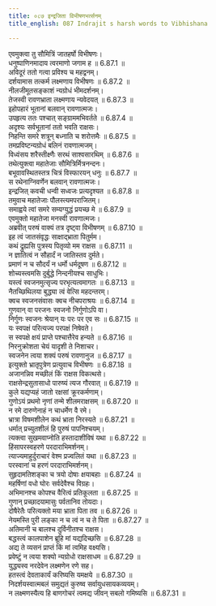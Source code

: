```yaml
---
title: ०८७ इन्द्रजिता विभीषणभर्त्सनम्
title_english: 087 Indrajit s harsh words to Vibhishana

---
```

<div class="audioEmbed"  caption="श्रीराम-हरिसीताराममूर्ति-घनपाठिभ्यां वचनम्" src="https://archive.org/download/Ramayana-recitation-Sriram-harisItArAmamUrti-Ghanapaati-v2/Kanda_6/Kanda_6_YK-087-Indrajit_s_harsh_words_to_Vibhishana_0.mp3"></div>

एवमुक्त्वा तु सौमित्रिं जातहर्षो विभीषणः।  
धनुष्पाणिनमादाय त्वरमाणो जगाम ह ॥ 6.87.1 ॥   
अविदूरं ततो गत्वा प्रविश्य च महद्वनम्।  
दर्शयामास तत्कर्म लक्ष्मणाय विभीषणः ॥ 6.87.2 ॥   
नीलजीमूतसङ्काशं न्यग्रोधं भीमदर्शनम्।  
तेजस्वी रावणभ्राता लक्ष्मणाय न्यवेदयत् ॥ 6.87.3 ॥   
इहोपहारं भूतानां बलवान् रावणात्मजः।  
उपहृत्य ततः पश्चात् सङ्ग्राममभिवर्तते ॥ 6.87.4 ॥   
अदृश्यः सर्वभूतानां ततो भवति राक्षसः।  
निहन्ति समरे शत्रून् बध्नाति च शरोत्तमैः ॥ 6.87.5 ॥   
तमप्रविष्टन्यग्रोधं बलिनं रावणात्मजम्।  
विध्वंसय शरैस्तीक्ष्णैः सरथं साश्वसारथिम् ॥ 6.87.6 ॥   
तथेत्युक्त्वा महातेजाः सौमित्रिर्मित्रनन्दनः।  
बभूवावस्थितस्तत्र चित्रं विस्फारयन् धनुः ॥ 6.87.7 ॥   
स रथेनाग्निवर्णेन बलवान् रावणात्मजः।  
इन्द्रजित् कवची धन्वी सध्वजः प्रत्यदृश्यत ॥ 6.87.8 ॥   
तमुवाच महातेजाः पौलस्त्यमपराजितम्।  
समाह्वये त्वां समरे सम्यग्युद्धं प्रयच्छ मे ॥ 6.87.9 ॥   
एवमुक्तो महातेजा मनस्वी रावणात्मजः।  
अब्रवीत् परुषं वाक्यं तत्र दृष्ट्वा विभीषणम् ॥ 6.87.10 ॥   
इह त्वं जातसंवृद्धः साक्षाद्भ्राता पितुर्मम।  
कथं द्रुह्यसि पुत्रस्य पितृव्यो मम राक्षस ॥ 6.87.11 ॥   
न ज्ञातित्वं न सौहार्दं न जातिस्तव दुर्मते।  
प्रमाणं न च सौदर्यं न धर्मो धर्मदूषण ॥ 6.87.12 ॥   
शोच्यस्त्वमसि दुर्बुद्धे निन्दनीयश्च साधुभिः।  
यस्त्वं स्वजनमुत्सृज्य परभृत्यत्वमागतः ॥ 6.87.13 ॥   
नैतच्छिथिलया बुद्ध्या त्वं वेत्सि महदन्तरम्।  
क्वच स्वजनसंवासः क्वच नीचपराश्रयः ॥ 6.87.14 ॥   
गुणवान् वा परजनः स्वजनो निर्गुणोऽपि वा।  
निर्गुणः स्वजनः श्रेयान् यः परः पर एव सः ॥ 6.87.15 ॥   
यः स्वपक्षं परित्यज्य परपक्षं निषेवते।  
स स्वपक्षे क्षयं प्राप्ते पश्चात्तैरेव हन्यते ॥ 6.87.16 ॥   
निरनुक्रोशता चेयं यादृशी ते निशाचर।  
स्वजनेन त्वया शक्यं परुषं रावणानुज ॥ 6.87.17 ॥   
इत्युक्तो भ्रातृपुत्रेण प्रत्युवाच विभीषणः ॥ 6.87.18 ॥   
अजानन्निव मच्छीलं किं राक्षस विकत्थसे।  
राक्षसेन्द्रसुतासाधो पारुष्यं त्यज गौरवात् ॥ 6.87.19 ॥   
कुले यद्यप्यहं जातो रक्षसां क्रूरकर्मणाम्।  
गुणोऽयं प्रथमो नृणां तन्मे शीलमराक्षसम् ॥ 6.87.20 ॥   
न रमे दारुणेनाहं न चाधर्मेण वै रमे।  
भ्रात्रा विषमशीलेन कथं भ्राता निरस्यते ॥ 6.87.21 ॥   
धर्मात् प्रच्युतशीलं हि पुरुषं पापनिश्चयम्।  
त्यक्त्वा सुखमवाप्नोति हस्तादाशीविषं यथा ॥ 6.87.22 ॥   
हिंसापरस्वहरणे परदाराभिमर्शनम्।  
त्याज्यमाहुर्दुराचारं वेश्म प्रज्वलितं यथा ॥ 6.87.23 ॥   
परस्वानां च हरणं परदाराभिमर्शनम्।  
सुहृदामतिशङ्का च त्रयो दोषाः क्षयाबहाः ॥ 6.87.24 ॥   
महर्षिणां वधो घोरः सर्वदेवैश्च विग्रहः।  
अभिमानश्च कोपश्च वैरित्वं प्रतिकूलता ॥ 6.87.25 ॥   
गुणान् प्रच्छादयामासुः पर्वतानिव तोयदाः।  
दोषैरेतैः परित्यक्तो मया भ्राता पिता तव ॥ 6.87.26 ॥   
नेयमस्ति पुरी लङ्का न च त्वं न च ते पिता ॥ 6.87.27 ॥   
अतिमानी च बालश्च दुर्विनीतश्च राक्षस।  
बद्धस्त्वं कालपाशेन ब्रूहि मां यद्यदिच्छसि ॥ 6.87.28 ॥   
अद्य ते व्यसनं प्राप्तं किं मां त्वमिह वक्ष्यसि।  
प्रवेष्टुं न त्वया शक्यो न्यग्रोधो राक्षसाधम ॥ 6.87.29 ॥   
युद्ध्यस्व नरदेवेन लक्ष्मणेन रणे सह।  
हतस्त्वं देवताकार्यं करिष्यसि यमक्षये ॥ 6.87.30 ॥   
निदर्शयस्वात्मबलं समुद्यतं कुरुष्व सर्वायुधसायकव्ययम्।  
न लक्ष्मणस्यैत्य हि बाणगोचरं त्वमद्य जीवन् सबलो गमिष्यसि ॥ 6.87.31 ॥   
